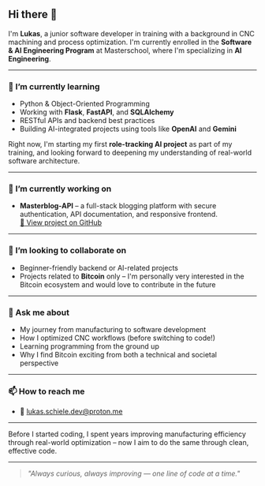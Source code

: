 ## Hi there 👋

I'm **Lukas**, a junior software developer in training with a background in CNC machining and process optimization. I'm currently enrolled in the **Software & AI Engineering Program** at Masterschool, where I'm specializing in **AI Engineering**.

---

### 🌱 I’m currently learning

- Python & Object-Oriented Programming  
- Working with **Flask**, **FastAPI**, and **SQLAlchemy**
- RESTful APIs and backend best practices  
- Building AI-integrated projects using tools like **OpenAI** and **Gemini**

Right now, I'm starting my first **role-tracking AI project** as part of my training, and looking forward to deepening my understanding of real-world software architecture.

---

### 🔭 I’m currently working on

- **Masterblog-API** – a full-stack blogging platform with secure authentication, API documentation, and responsive frontend.  
  [🔗 View project on GitHub](https://github.com/Nugamoto/Masterblog-API)

---

### 👯 I’m looking to collaborate on

- Beginner-friendly backend or AI-related projects  
- Projects related to **Bitcoin** only – I'm personally very interested in the Bitcoin ecosystem and would love to contribute in the future

---

### 💬 Ask me about

- My journey from manufacturing to software development  
- How I optimized CNC workflows (before switching to code!)  
- Learning programming from the ground up  
- Why I find Bitcoin exciting from both a technical and societal perspective

---

### 📫 How to reach me

- 📧 lukas.schiele.dev@proton.me  

---

Before I started coding, I spent years improving manufacturing efficiency through real-world optimization – now I aim to do the same through clean, effective code.

---

> _"Always curious, always improving — one line of code at a time."_
